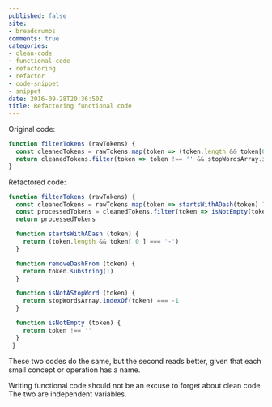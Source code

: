 ```yaml
---
published: false
site:
- breadcrumbs
comments: true
categories:
- clean-code
- functional-code
- refactoring
- refactor
- code-snippet
- snippet
date: 2016-09-28T20:36:50Z
title: Refactoring functional code
---
```


Original code:

```javascript
function filterTokens (rawTokens) {
  const cleanedTokens = rawTokens.map(token => (token.length && token[0] === '-') ? token.substring(1) : token)
  return cleanedTokens.filter(token => token !== '' && stopWordsArray.indexOf(token) === -1)
}
```

Refactored code:

```javascript
function filterTokens (rawTokens) {
  const cleanedTokens = rawTokens.map(token => startsWithADash(token) ? removeDashFrom(token) : token)
  const processedTokens = cleanedTokens.filter(token => isNotEmpty(token) && isNotAStopWord(token))
  return processedTokens

  function startsWithADash (token) {
    return (token.length && token[ 0 ] === '-')
  }

  function removeDashFrom (token) {
    return token.substring(1)
  }

  function isNotAStopWord (token) {
    return stopWordsArray.indexOf(token) === -1
  }

  function isNotEmpty (token) {
    return token !== ''
  }
 }
 ```

These two codes do the same, but the second reads better, given that each small concept or operation has a name.

Writing functional code should not be an excuse to forget about clean code. The two are independent variables.

